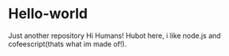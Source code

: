 # Hello-world
Just another repository
Hi Humans!
Hubot here, i like node.js and cofeescript(thats what im made of!).

